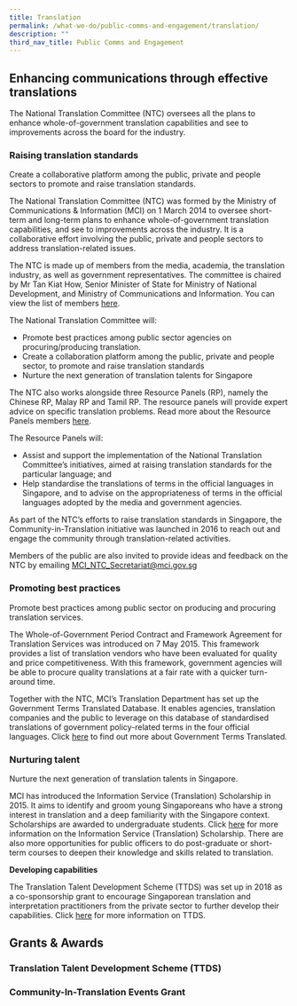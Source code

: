 ```yaml
---
title: Translation
permalink: /what-we-do/public-comms-and-engagement/translation/
description: ""
third_nav_title: Public Comms and Engagement
---
```

## Enhancing communications through effective translations

The National Translation Committee (NTC) oversees all the plans to enhance whole-of-government translation capabilities and see to improvements across the board for the industry.

### Raising translation standards

Create a collaborative platform among the public, private and people sectors to promote and raise translation standards. 

The National Translation Committee (NTC) was formed by the Ministry of Communications & Information (MCI) on 1 March 2014 to oversee short-term and long-term plans to enhance whole-of-government translation capabilities, and see to improvements across the industry. It is a collaborative effort involving the public, private and people sectors to address translation-related issues.

The NTC is made up of members from the media, academia, the translation industry, as well as government representatives. The committee is chaired by Mr Tan Kiat How, Senior Minister of State for Ministry of National Development, and Ministry of Communications and Information. You can view the list of members [here](https://www.mci.gov.sg/-/media/MciCorp/Doc/N_NTC-5th-Term-NTC-CVs_Updated-as-at-4-Oct.ashx). 

The National Translation Committee will:

*   Promote best practices among public sector agencies on procuring/producing translation.
*   Create a collaboration platform among the public, private and people sector, to promote and raise translation standards
*   Nurture the next generation of translation talents for Singapore

The NTC also works alongside three Resource Panels (RP), namely the Chinese RP, Malay RP and Tamil RP. The resource panels will provide expert advice on specific translation problems. Read more about the Resource Panels members [here](https://www.mci.gov.sg/-/media/MciCorp/Doc/Public-Comms/Resource-Panels-5th-Term-CVs_010322.ashx).

The Resource Panels will:

*   Assist and support the implementation of the National Translation Committee’s initiatives, aimed at raising translation standards for the particular language; and
*   Help standardise the translations of terms in the official languages in Singapore, and to advise on the appropriateness of terms in the official languages adopted by the media and government agencies.

As part of the NTC’s efforts to raise translation standards in Singapore, the Community-in-Translation initiative was launched in 2016 to reach out and engage the community through translation-related activities.

Members of the public are also invited to provide ideas and feedback on the NTC by emailing [MCI\_NTC\_Secretariat@mci.gov.sg](mailto:MCI_NTC_Secretariat@mci.gov.sg)

### Promoting best practices

Promote best practices among public sector on producing and procuring translation services. 

The Whole-of-Government Period Contract and Framework Agreement for Translation Services was introduced on 7 May 2015. This framework provides a list of translation vendors who have been evaluated for quality and price competitiveness. With this framework, government agencies will be able to procure quality translations at a fair rate with a quicker turn-around time.

Together with the NTC, MCI’s Translation Department has set up the Government Terms Translated Database. It enables agencies, translation companies and the public to leverage on this database of standardised translations of government policy-related terms in the four official languages. Click [here](https://www.mci.gov.sg/portfolios/public-comms/initiatives/Others/gvt-terms-translated) to find out more about Government Terms Translated.

### Nurturing talent

Nurture the next generation of translation talents in Singapore.  
  
MCI has introduced the Information Service (Translation) Scholarship in 2015. It aims to identify and groom young Singaporeans who have a strong interest in translation and a deep familiarity with the Singapore context. Scholarships are awarded to undergraduate students. Click [here](http://www.mci.gov.sg/careers-grants/scholarship/scholarship/scholarships-offered) for more information on the Information Service (Translation) Scholarship. There are also more opportunities for public officers to do post-graduate or short-term courses to deepen their knowledge and skills related to translation.  
  
**Developing capabilities**   
  
The Translation Talent Development Scheme (TTDS) was set up in 2018 as a co-sponsorship grant to encourage Singaporean translation and interpretation practitioners from the private sector to further develop their capabilities. Click [here](http://www.mci.gov.sg/ttds) for more information on TTDS.


Grants & Awards
-------------------------------------------------------
### Translation Talent Development Scheme (TTDS)

### Community-In-Translation Events Grant